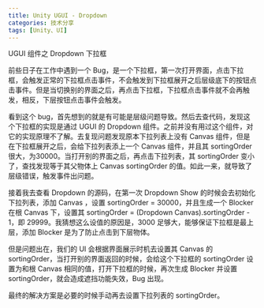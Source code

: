 ```yaml
---
title: Unity UGUI - Dropdown
categories: 技术分享
tags: [Unity、UI]
---
```

UGUI 组件之 Dropdown 下拉框
<!-- more -->

前些日子在工作中遇到一个 Bug，是一个下拉框，第一次打开界面，点击下拉框，会触发正常的下拉框点击事件，不会触发到下拉框展开之后层级底下的按钮点击事件。但是当切换别的界面之后，再点击下拉框，下拉框点击事件就不会再触发，相反，下层按钮点击事件会触发。

看到这个 bug，首先想到的就是有可能是层级问题导致。然后去查代码，发现这个下拉框的实现是通过 UGUI 的 Dropdown 组件。之前并没有用过这个组件，对它的实现原理不了解。去复现问题发现原本下拉列表上没有 Canvas 组件，但是在下拉框展开之后，会给下拉列表添上一个 Canvas 组件，并且其 sortingOrder 很大，为30000。当打开别的界面之后，再点击下拉列表，其 sortingOrder 变小了，查找发现等于其父物体上 Canvas sortingOrder 的值。如此一来，就导致了层级错误，触发事件出问题。

接着我去查看 Dropdown 的源码，在第一次 Dropdown Show 的时候会去初始化下拉列表，添加 Canvas ，设置 sortingOrder = 30000，并且生成一个 Blocker 在根 Canvas 下，设置其 sortingOrder = (Dropdown Canvas).sortingOrder - 1，即 29999。我猜想这么设值的原因是，3000 足够大，能够保证下拉框是最上层，添加 Blocker 是为了防止点击到下层物体。

但是问题出在，我们的 UI 会根据界面展示时机去设置其 Canvas 的 sortingOrder，当打开别的界面返回的时候，会给这个下拉框的 sortingOrder 设置为和根 Canvas 相同的值，打开下拉框的时候，再次生成 Blocker 并设置 sortingOrder，就会造成遮挡功能失效，Bug 出现。

最终的解决方案是必要的时候手动再去设置下拉列表的 sortingOrder。
